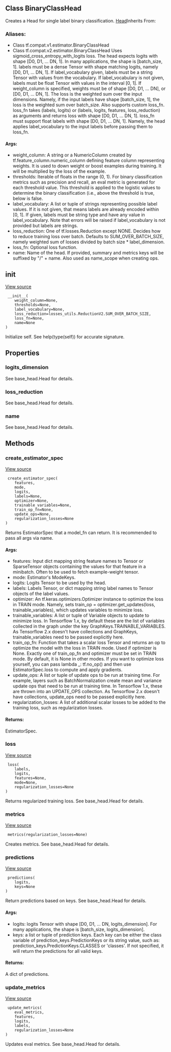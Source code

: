 ## Class BinaryClassHead
Creates a Head for single label binary classification.
[Head](https://tensorflow.google.cn/api_docs/python/tf/estimator/Head)Inherits From: 

### Aliases:
- Class tf.compat.v1.estimator.BinaryClassHead
- Class tf.compat.v2.estimator.BinaryClassHead
Uses sigmoid_cross_entropy_with_logits loss.
The head expects logits with shape [D0, D1, ... DN, 1]. In many applications, the shape is [batch_size, 1].
labels must be a dense Tensor with shape matching logits, namely [D0, D1, ... DN, 1]. If label_vocabulary given, labels must be a string Tensor with values from the vocabulary. If label_vocabulary is not given, labels must be float Tensor with values in the interval [0, 1].
If weight_column is specified, weights must be of shape [D0, D1, ... DN], or [D0, D1, ... DN, 1].
The loss is the weighted sum over the input dimensions. Namely, if the input labels have shape [batch_size, 1], the loss is the weighted sum over batch_size.
Also supports custom loss_fn. loss_fn takes (labels, logits) or (labels, logits, features, loss_reduction) as arguments and returns loss with shape [D0, D1, ... DN, 1]. loss_fn must support float labels with shape [D0, D1, ... DN, 1]. Namely, the head applies label_vocabulary to the input labels before passing them to loss_fn.
#### Args:
- weight_column: A string or a NumericColumn created by tf.feature_column.numeric_column defining feature column representing weights. It is used to down weight or boost examples during training. It will be multiplied by the loss of the example.
- thresholds: Iterable of floats in the range (0, 1). For binary classification metrics such as precision and recall, an eval metric is generated for each threshold value. This threshold is applied to the logistic values to determine the binary classification (i.e., above the threshold is true, below is false.
- label_vocabulary: A list or tuple of strings representing possible label values. If it is not given, that means labels are already encoded within [0, 1]. If given, labels must be string type and have any value in label_vocabulary. Note that errors will be raised if label_vocabulary is not provided but labels are strings.
- loss_reduction: One of tf.losses.Reduction except NONE. Decides how to reduce training loss over batch. Defaults to SUM_OVER_BATCH_SIZE, namely weighted sum of losses divided by batch size * label_dimension.
- loss_fn: Optional loss function.
- name: Name of the head. If provided, summary and metrics keys will be suffixed by "/" + name. Also used as name_scope when creating ops.
## __init__
[View source](https://github.com/tensorflow/estimator/tree/master/tensorflow_estimator/python/estimator/head/binary_class_head.py)


```
 __init__(
    weight_column=None,
    thresholds=None,
    label_vocabulary=None,
    loss_reduction=losses_utils.ReductionV2.SUM_OVER_BATCH_SIZE,
    loss_fn=None,
    name=None
)
```
Initialize self. See help(type(self)) for accurate signature.
## Properties
### logits_dimension
See base_head.Head for details.
### loss_reduction
See base_head.Head for details.
### name
See base_head.Head for details.
## Methods
### create_estimator_spec
[View source](https://github.com/tensorflow/estimator/tree/master/tensorflow_estimator/python/estimator/head/base_head.py)


```
 create_estimator_spec(
    features,
    mode,
    logits,
    labels=None,
    optimizer=None,
    trainable_variables=None,
    train_op_fn=None,
    update_ops=None,
    regularization_losses=None
)
```
Returns EstimatorSpec that a model_fn can return.
It is recommended to pass all args via name.
#### Args:
- features: Input dict mapping string feature names to Tensor or SparseTensor objects containing the values for that feature in a minibatch. Often to be used to fetch example-weight tensor.
- mode: Estimator's ModeKeys.
- logits: Logits Tensor to be used by the head.
- labels: Labels Tensor, or dict mapping string label names to Tensor objects of the label values.
- optimizer: An tf.keras.optimizers.Optimizer instance to optimize the loss in TRAIN mode. Namely, sets train_op = optimizer.get_updates(loss, trainable_variables), which updates variables to minimize loss.
- trainable_variables: A list or tuple of Variable objects to update to minimize loss. In Tensorflow 1.x, by default these are the list of variables collected in the graph under the key GraphKeys.TRAINABLE_VARIABLES. As Tensorflow 2.x doesn't have collections and GraphKeys, trainable_variables need to be passed explicitly here.
- train_op_fn: Function that takes a scalar loss Tensor and returns an op to optimize the model with the loss in TRAIN mode. Used if optimizer is None. Exactly one of train_op_fn and optimizer must be set in TRAIN mode. By default, it is None in other modes. If you want to optimize loss yourself, you can pass lambda _: tf.no_op() and then use EstimatorSpec.loss to compute and apply gradients.
- update_ops: A list or tuple of update ops to be run at training time. For example, layers such as BatchNormalization create mean and variance update ops that need to be run at training time. In Tensorflow 1.x, these are thrown into an UPDATE_OPS collection. As Tensorflow 2.x doesn't have collections, update_ops need to be passed explicitly here.
- regularization_losses: A list of additional scalar losses to be added to the training loss, such as regularization losses.
#### Returns:
EstimatorSpec.
### loss
[View source](https://github.com/tensorflow/estimator/tree/master/tensorflow_estimator/python/estimator/head/binary_class_head.py)


```
 loss(
    labels,
    logits,
    features=None,
    mode=None,
    regularization_losses=None
)
```
Returns regularized training loss. See base_head.Head for details.
### metrics
[View source](https://github.com/tensorflow/estimator/tree/master/tensorflow_estimator/python/estimator/head/binary_class_head.py)


```
 metrics(regularization_losses=None)
```
Creates metrics. See base_head.Head for details.
### predictions
[View source](https://github.com/tensorflow/estimator/tree/master/tensorflow_estimator/python/estimator/head/binary_class_head.py)


```
 predictions(
    logits,
    keys=None
)
```
Return predictions based on keys. See base_head.Head for details.
#### Args:
- logits: logits Tensor with shape [D0, D1, ... DN, logits_dimension]. For many applications, the shape is [batch_size, logits_dimension].
- keys: a list or tuple of prediction keys. Each key can be either the class variable of prediction_keys.PredictionKeys or its string value, such as: prediction_keys.PredictionKeys.CLASSES or 'classes'. If not specified, it will return the predictions for all valid keys.
#### Returns:
A dict of predictions.
### update_metrics
[View source](https://github.com/tensorflow/estimator/tree/master/tensorflow_estimator/python/estimator/head/binary_class_head.py)


```
 update_metrics(
    eval_metrics,
    features,
    logits,
    labels,
    regularization_losses=None
)
```
Updates eval metrics. See base_head.Head for details.
